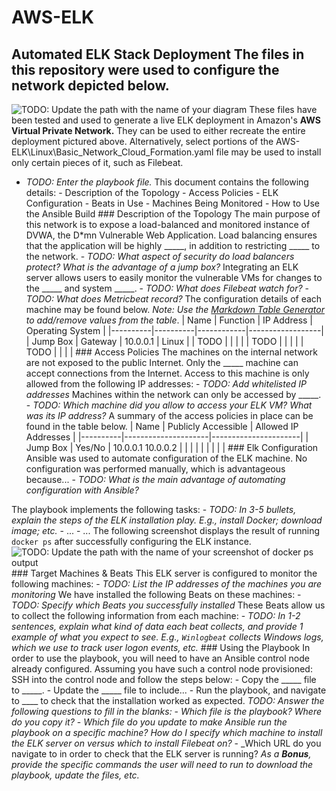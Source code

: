 # AWS-ELK

## Automated ELK Stack Deployment The files in this repository were used to configure the network depicted below. 
![TODO: Update the path with the name of your diagram](https://drive.google.com/file/d/1680AZ-JZqKwAf8GyiTpTs5oYrynRb5dl/view?usp=sharing) 
These files have been tested and used to generate a live ELK deployment in Amazon's **AWS Virtual Private Network.** They can be used to either recreate the entire deployment pictured above. Alternatively, select portions of the AWS-ELK\Linux\Basic_Network_Cloud_Formation.yaml file may be used to install only certain pieces of it, such as Filebeat. 
- _TODO: Enter the playbook file._ This document contains the following details: - Description of the Topology - Access Policies - ELK Configuration - Beats in Use - Machines Being Monitored - How to Use the Ansible Build ### Description of the Topology The main purpose of this network is to expose a load-balanced and monitored instance of DVWA, the D*mn Vulnerable Web Application. Load balancing ensures that the application will be highly _____, in addition to restricting _____ to the network. - _TODO: What aspect of security do load balancers protect? What is the advantage of a jump box?_ Integrating an ELK server allows users to easily monitor the vulnerable VMs for changes to the _____ and system _____. - _TODO: What does Filebeat watch for?_ - _TODO: What does Metricbeat record?_ The configuration details of each machine may be found below. _Note: Use the [Markdown Table Generator](http://www.tablesgenerator.com/markdown_tables) to add/remove values from the table_. | Name | Function | IP Address | Operating System | |----------|----------|------------|------------------| | Jump Box | Gateway | 10.0.0.1 | Linux | | TODO | | | | | TODO | | | | | TODO | | | | ### Access Policies The machines on the internal network are not exposed to the public Internet. Only the _____ machine can accept connections from the Internet. Access to this machine is only allowed from the following IP addresses: - _TODO: Add whitelisted IP addresses_ Machines within the network can only be accessed by _____. - _TODO: Which machine did you allow to access your ELK VM? What was its IP address?_ A summary of the access policies in place can be found in the table below. | Name | Publicly Accessible | Allowed IP Addresses | |----------|---------------------|----------------------| | Jump Box | Yes/No | 10.0.0.1 10.0.0.2 | | | | | | | | | ### Elk Configuration Ansible was used to automate configuration of the ELK machine. No configuration was performed manually, which is advantageous because... - _TODO: What is the main advantage of automating configuration with Ansible?_

The playbook implements the following tasks: - _TODO: In 3-5 bullets, explain the steps of the ELK installation play. E.g., install Docker; download image; etc._ - ... - ... The following screenshot displays the result of running `docker ps` after successfully configuring the ELK instance. ![TODO: Update the path with the name of your screenshot of docker ps output](Images/docker_ps_output.png) ### Target Machines & Beats This ELK server is configured to monitor the following machines: - _TODO: List the IP addresses of the machines you are monitoring_ We have installed the following Beats on these machines: - _TODO: Specify which Beats you successfully installed_ These Beats allow us to collect the following information from each machine: - _TODO: In 1-2 sentences, explain what kind of data each beat collects, and provide 1 example of what you expect to see. E.g., `Winlogbeat` collects Windows logs, which we use to track user logon events, etc._ ### Using the Playbook In order to use the playbook, you will need to have an Ansible control node already configured. Assuming you have such a control node provisioned: SSH into the control node and follow the steps below: - Copy the _____ file to _____. - Update the _____ file to include... - Run the playbook, and navigate to ____ to check that the installation worked as expected. _TODO: Answer the following questions to fill in the blanks:_ - _Which file is the playbook? Where do you copy it?_ - _Which file do you update to make Ansible run the playbook on a specific machine? How do I specify which machine to install the ELK server on versus which to install Filebeat on?_ - _Which URL do you navigate to in order to check that the ELK server is running? _As a **Bonus**, provide the specific commands the user will need to run to download the playbook, update the files, etc._
